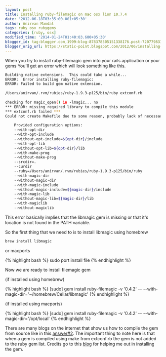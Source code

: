```yaml
---
layout: post
title: Installing ruby-filemagic on mac osx lion 10.7.4
date: '2012-06-18T03:35:00.001+05:30'
author: Anirvan Mandal
tags: ruby osx rubygems
categories: [ruby, osx]
modified_time: '2014-01-24T01:40:03.600+05:30'
blogger_id: tag:blogger.com,1999:blog-878378505151338176.post-7207798318109411474
blogger_orig_url: https://static-point.blogspot.com/2012/06/installing-ruby-filemagic-on-mac-osx_18.html
---
```


When you try to install ruby-filemagic gem into your rails application or your gems You'll get an error which will look something like this.


```bash
Building native extensions.  This could take a while...
ERROR:  Error installing ruby-filemagic:    
ERROR: Failed to build gem native extension.
        
/Users/anirvan/.rvm/rubies/ruby-1.9.3-p125/bin/ruby extconf.rb
    
checking for magic_open() in -lmagic... no
*** ERROR: missing required library to compile this module
*** extconf.rb failed ***
Could not create Makefile due to some reason, probably lack of necessary libraries and/or headers.  Check the mkmf.log file for more details. You may need configuration options.
    
    Provided configuration options:
    --with-opt-dir
    --with-opt-include
    --without-opt-include=${opt-dir}/include
    --with-opt-lib
    --without-opt-lib=${opt-dir}/lib
    --with-make-prog
    --without-make-prog
    --srcdir=.
    --curdir
    --ruby=/Users/anirvan/.rvm/rubies/ruby-1.9.3-p125/bin/ruby
    --with-magic-dir
    --without-magic-dir
    --with-magic-include
    --without-magic-include=${magic-dir}/include
    --with-magic-lib
    --without-magic-lib=${magic-dir}/lib
    --with-magiclib
    --without-magiclib
```
    

This error basically implies that the libmagic gem is missing or that it's location is not found in the PATH variable.

So the first thing that we need to is to install libmagic using homebrew

```bash
brew install libmagic
```
       
or macports

{% highlight bash %}
sudo port install file
{% endhighlight %}
    
    

Now we are ready to install filemagic gem

(if installed using homebrew)

{% highlight bash %}
[sudo] gem install ruby-filemagic -v '0.4.2' -- --with-magic-dir='~/homebrew/Cellar/libmagic'
{% endhighlight %}    
    

(if installed using macports)

{% highlight bash %}
[sudo] gem install ruby-filemagic -v '0.4.2' -- --with-magic-dir='/opt/local'
{% endhighlight %}
    
There are many blogs on the internet that show us how to compile the gem from source like in this [answer#2](http://stackoverflow.com/questions/3190961/trying-to-install-ruby-filemagic-on-snow-leopard-using-brew-rather-than-ports). The important thing to note here is that when a gem is compiled using make from extconf.rb the gem is not added to the ruby gem list. Credits go to this [blog](http://foundry.ahfr.org/posts/943) for helping me out in installing the gem. 
